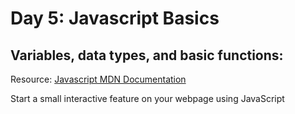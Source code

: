 # Day 5: Javascript Basics

## Variables, data types, and basic functions:

Resource: [Javascript MDN Documentation](https://developer.mozilla.org/en-US/docs/Web/JavaScript)

Start a small interactive feature on your webpage using JavaScript
